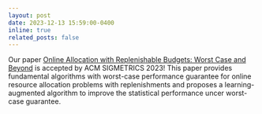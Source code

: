 ```yaml
---
layout: post
date: 2023-12-13 15:59:00-0400
inline: true
related_posts: false
---
```


Our paper [Online Allocation with Replenishable Budgets: Worst Case and Beyond]() is accepted by ACM SIGMETRICS 2023! This paper provides fundamental algorithms with worst-case performance guarantee for online resource allocation problems with replenishments and proposes a learning-augmented algorithm to improve the statistical performance uncer worst-case guarantee.
